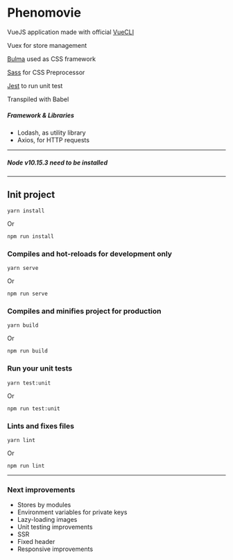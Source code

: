 # Phenomovie

VueJS application made with official [VueCLI](https://cli.vuejs.org/)

Vuex for store management

[Bulma](https://bulma.io/) used as CSS framework

[Sass](https://sass-lang.com/) for CSS Preprocessor

[Jest](https://jestjs.io/) to run unit test

Transpiled with Babel


##### Framework & Libraries
- Lodash, as utility library
- Axios, for HTTP requests

---

##### Node v10.15.3 need to be installed

---

## Init project
```
yarn install
```
Or
```
npm run install
```

### Compiles and hot-reloads for development only
```
yarn serve
```
Or
```
npm run serve
```

### Compiles and minifies project for production
```
yarn build
```
Or
```
npm run build
```

### Run your unit tests
```
yarn test:unit
```
Or
```
npm run test:unit
```

### Lints and fixes files
```
yarn lint
```
Or
```
npm run lint
```

---
### Next improvements
- Stores by modules
- Environment variables for private keys
- Lazy-loading images
- Unit testing improvements
- SSR
- Fixed header
- Responsive improvements
